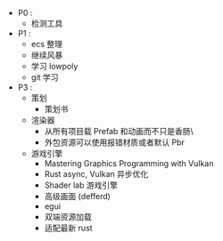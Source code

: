 - P0 : 
	- 检测工具
- P1 : 
	- ecs 整理
	- 继续风暴
	- 学习 lowpoly
	- git 学习
- P3 : 
	- 策划
		- 策划书
	- 渲染器
		- 从所有项目载 Prefab 和动画而不只是香肠\
		- 外包资源可以使用报错材质或者默认 Pbr
	- 游戏引擎
		- Mastering Graphics Programming with Vulkan
		- Rust async, Vulkan 异步优化
		- Shader lab 游戏引擎
		- 高级画面 (defferd)
		- egui
		- 双端资源加载
		- 适配最新 rust

